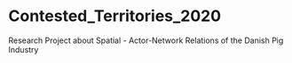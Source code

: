 # Contested_Territories_2020
Research Project about Spatial - Actor-Network Relations of the Danish Pig Industry
